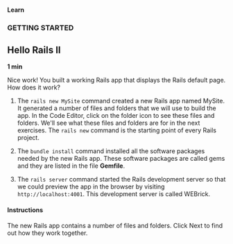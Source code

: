 #### Learn

### GETTING STARTED

## Hello Rails II

**1 min**

Nice work! You built a working Rails app that displays the Rails default page.
How does it work?

1. The `rails new MySite` command created a new Rails app named MySite.
   It generated a number of files and folders that we will use to build the app.
   In the Code Editor, click on the folder icon to see these files and folders.
   We'll see what these files and folders are for in the next exercises.
   The `rails new` command is the starting point of every Rails project.

2. The `bundle install` command installed all the software packages needed by the new Rails app.
   These software packages are called gems and they are listed in the file **Gemfile**.

3. The `rails server` command started the Rails development server
   so that we could preview the app in the browser by visiting `http://localhost:4001`.
   This development server is called WEBrick.

#### Instructions

The new Rails app contains a number of files and folders. Click Next to find out how they work together.
